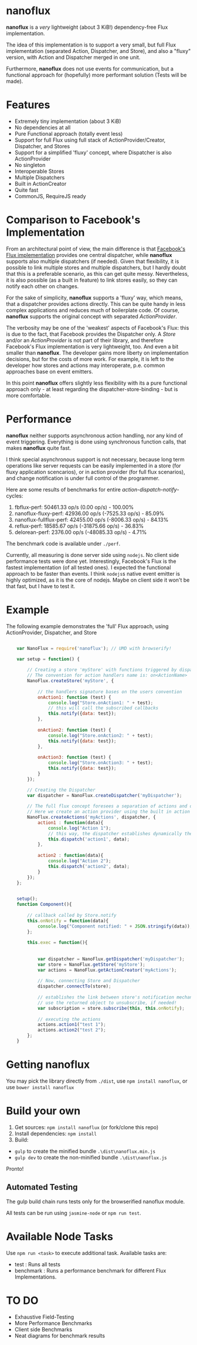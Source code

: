 # nanoflux

__nanoflux__ is a *very* lightweight (about 3 KiB!) dependency-free Flux implementation.

The idea of this implementation is to support a very small, but full Flux implementation (separated Action, Dispatcher, and Store), 
and also a "fluxy" version, with Action and Dispatcher merged in one unit. 

Furthermore, __nanoflux__ does not use events for communication, but a functional approach for (hopefully) more performant solution (Tests will be made).

# Features

- Extremely tiny implementation (about 3 KiB)
- No dependencies at all
- Pure Functional approach (totally event less)
- Support for full Flux using full stack of ActionProvider/Creator, Dispatcher, and Stores
- Support for a simplified 'fluxy' concept, where Dispatcher is also ActionProvider
- No singleton
- Interoperable Stores
- Multiple Dispatchers
- Built in ActionCreator
- Quite fast
- CommonJS, RequireJS ready



# Comparison to Facebook's Implementation

From an architectural point of view, the main difference is that [Facebook's Flux implementation](https://github.com/facebook/flux) provides 
one central dispatcher, while __nanoflux__ supports also multiple dispatchers (if needed). Given that flexibility, it is possible to link multiple stores 
and multiple dispatchers, but I hardly doubt that this is a preferable scenario, as this can get quite messy. Nevertheless, it is also possible 
(as a built in feature) to link stores easily, so they can notify each other on changes.

For the sake of simplicity, __nanoflux__ supports a 'fluxy' way, which means, that a dispatcher provides actions directly. This can be quite handy in less 
complex applications and reduces much of boilerplate code. Of course, __nanoflux__  supports the original concept with separated *ActionProvider*. 

The verbosity may be one of the 'weakest' aspects of Facebook's Flux: this is due to the fact, that Facebook provides the Dispatcher only. 
A *Store* and/or an *ActionProvider* is not part of their library, and therefore Facebook's Flux implementation is very lightweight, too. 
And even a bit smaller than __nanoflux__.  The developer gains more liberty on implementation decisions, but for the costs of more work. 
For example, it is left to the developer how stores and actions may interoperate, p.e. common approaches base on event emitters. 

In this point __nanoflux__ offers slightly less flexibility with its a pure functional approach only - at least regarding 
the dispatcher-store-binding - but is more comfortable. 
 

# Performance

__nanoflux__ neither supports asynchronous action handling, nor any kind of event triggering.
Everything is done using synchronous function calls, that makes __nanoflux__ quite fast.

I think special asynchronous support is not necessary, because long term operations like server requests can be easily
implemented in a store (for fluxy application scencarios), or in action provider (for full flux scenarios), and change notification is under full control of the programmer.

Here are some results of benchmarks for entire *action-dispatch-notify*-cycles:

1. fbflux-perf: 50461.33 op/s (0.00 op/s) - 100.00%
2. nanoflux-fluxy-perf: 42936.00 op/s (-7525.33 op/s) - 85.09%
3. nanoflux-fullflux-perf: 42455.00 op/s (-8006.33 op/s) - 84.13%
4. reflux-perf: 18585.67 op/s (-31875.66 op/s) - 36.83%
5. delorean-perf: 2376.00 op/s (-48085.33 op/s) - 4.71%

The benchmark code is available under `./perf`.

Currently, all measuring is done server side using `nodejs`. No client side performance tests were done yet.
Interestingly, Facebook's Flux is the fastest implementation (of all tested ones). I expected the functional approach to be faster than events. 
I think `nodejs`s native event emitter is highly optimized, as it is the core of nodejs. Maybe on client side it won't be that fast, but I have to test it.  

# Example

The following example demonstrates the 'full' Flux approach, using ActionProvider, Dispatcher, and Store

```javascript

	var NanoFlux = require('nanoflux'); // UMD with browserify!

    var setup = function() {
    
        // Creating a store 'myStore' with functions triggered by dispatched actions
        // The convention for action handlers name is: on<ActionName>
        NanoFlux.createStore('myStore', {
    
            // the handlers signature bases on the users convention
            onAction1: function (test) {
                console.log("Store.onAction1: " + test);
                // this will call the subscribed callbacks
                this.notify({data: test});
            },
    
            onAction2: function (test) {
                console.log("Store.onAction2: " + test);
                this.notify({data: test});
            },
    
            onAction3: function (test) {
                console.log("Store.onAction3: " + test);
                this.notify({data: test});
            }
        });

		// Creating the Dispatcher
        var dispatcher = NanoFlux.createDispatcher('myDispatcher');
        
        // The full flux concept foresees a separation of actions and dispatcher
        // Here we create an action provider using the built in action creator
        NanoFlux.createActions('myActions', dispatcher, {
            action1 : function(data){
                console.log("Action 1");
                // this way, the dispatcher establishes dynamically the action binding.
                this.dispatch('action1', data);
            },
    
            action2 : function(data){
                console.log("Action 2");
                this.dispatch('action2', data);
            }
        });    
    };
```
    
    
```javascript
    
    setup();
    function Component(){
    
        // callback called by Store.notify
        this.onNotify = function(data){
            console.log("Component notified: " + JSON.stringify(data));
        };
    
        this.exec = function(){
    
                
            var dispatcher = NanoFlux.getDispatcher('myDispatcher');
            var store = NanoFlux.getStore('myStore');
            var actions = NanoFlux.getActionCreator('myActions'); 
            
            // Now, connecting Store and Dispatcher
            dispatcher.connectTo(store);
            
            // establishes the link between store's notification mechanism and this component.
            // use the returned object to unsubscribe, if needed!
            var subscription = store.subscribe(this, this.onNotify);
    
			// executing the actions    
            actions.action1("test 1");
            actions.action2("test 2");
        };
    }   
```

# Getting nanoflux

You may pick the library directly from ``./dist``, use ``npm install nanoflux``, or use ``bower install nanoflux``

# Build your own

1. Get sources: ``npm install nanoflux`` (or fork/clone this repo)
2. Install dependencies: ``npm install``
3. Build:
  - ``gulp`` to create the minified bundle ``.\dist\nanoflux.min.js``
  - ``gulp dev`` to create the non-minified bundle ``.\dist\nanoflux.js``

Pronto!

## Automated Testing

The gulp build chain runs tests only for the browserified nanoflux module. 

All tests can be run using `jasmine-node` or `npm run test`. 


# Available Node Tasks

Use `npm run <task>` to execute additional task. Available tasks are:
 
- test : Runs all tests
- benchmark : Runs a performance benchmark for different Flux Implementations. 

# TO DO

- Exhaustive Field-Testing
- More Performance Benchmarks
- Client side Benchmarks
- Neat diagrams for benchmark results

